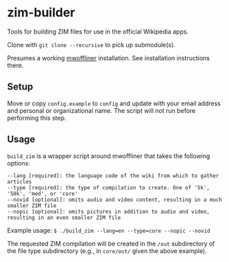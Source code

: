 # zim-builder

Tools for building ZIM files for use in the official Wikipedia apps.

Clone with `git clone --recursive` to pick up submodule(s).

Presumes a working [mwoffliner](https://github.com/openzim/mwoffliner) installation. See installation instructions there.

## Setup

Move or copy `config.example` to `config` and update with your email address and personal or organizational
name. The script will not run before performing this step.

## Usage

`build_zim` is a wrapper script around mwoffliner that takes the following options:

```
--lang [required]: the language code of the wiki from which to gather articles
--type [required]: the type of compilation to create. One of '5k', '50k', 'med', or 'core'
--novid [optional]: omits audio and video content, resulting in a much smaller ZIM file
--nopic [optional]: omits pictures in addition to audio and video, resulting in an even smaller ZIM file
```

Example usage: `$ ./build_zim --lang=en --type=core --nopic --novid`

The requested ZIM compilation will be created in the `/out` subdirectory of the file type subdirectory
(e.g., in `core/out/` given the above example).

